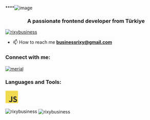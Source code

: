 ****![image](https://github.com/rixybusiness/rixybusiness/assets/155782729/62139338-29ce-43ca-9376-6645d031d3f4)


<h3 align="center">A passionate frontend developer from Türkiye</h3>

<p align="left"> <a href="https://github.com/ryo-ma/github-profile-trophy"><img src="https://github-profile-trophy.vercel.app/?username=rixybusiness" alt="rixybusiness" /></a> </p>

- 📫 How to reach me **businessrixy@gmail.com**

<h3 align="left">Connect with me:</h3>
<p align="left">
<a href="https://discord.gg/merial" target="blank"><img align="center" src="https://raw.githubusercontent.com/rahuldkjain/github-profile-readme-generator/master/src/images/icons/Social/discord.svg" alt="merial" height="30" width="40" /></a>
</p>

<h3 align="left">Languages and Tools:</h3>
<p align="left"> <a href="https://developer.mozilla.org/en-US/docs/Web/JavaScript" target="_blank" rel="noreferrer"> <img src="https://raw.githubusercontent.com/devicons/devicon/master/icons/javascript/javascript-original.svg" alt="javascript" width="40" height="40"/> </a> </p>

<p><img align="left" src="https://github-readme-stats.vercel.app/api/top-langs?username=rixybusiness&show_icons=true&locale=en&layout=compact" alt="rixybusiness" /></p>

<p>&nbsp;<img align="center" src="https://github-readme-stats.vercel.app/api?username=rixybusiness&show_icons=true&locale=en" alt="rixybusiness" /></p>
